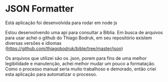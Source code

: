 # JSON Formatter

Está aplicação foi desenvolvida para rodar em node js

Estou desenvolvendo uma api para consultar a Bíblia. Em busca de arquivos para usar achei o github do Thiago Bodruk, em seu repositório existem diversas versões e idiomas (https://github.com/thiagobodruk/bible/tree/master/json)

Os arquivos que utilizei são os .json, porem para fins de uma melhor legibilidade e manutenção, achei melhor mudar um pouco a formatação.
Como o processo manual seria muito trabalhoso e demorado, então criei esta aplicação para automatizar o processo.
